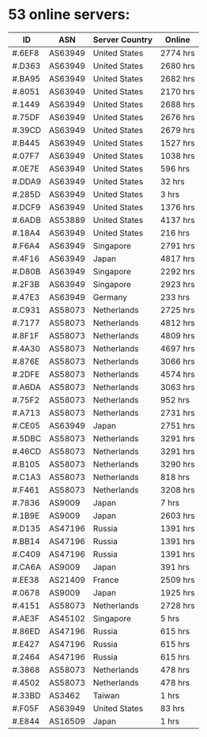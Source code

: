 # 53 online servers:

| ID | ASN | Server Country | Online |
| ------ | ------ | ------ | ------ |
| #.6EF8 | AS63949 | United States | 2774 hrs |
| #.D363 | AS63949 | United States | 2680 hrs |
| #.BA95 | AS63949 | United States | 2682 hrs |
| #.8051 | AS63949 | United States | 2170 hrs |
| #.1449 | AS63949 | United States | 2688 hrs |
| #.75DF | AS63949 | United States | 2676 hrs |
| #.39CD | AS63949 | United States | 2679 hrs |
| #.B445 | AS63949 | United States | 1527 hrs |
| #.07F7 | AS63949 | United States | 1038 hrs |
| #.0E7E | AS63949 | United States | 596 hrs |
| #.DDA9 | AS63949 | United States | 32 hrs |
| #.285D | AS63949 | United States | 3 hrs |
| #.DCF9 | AS63949 | United States | 1376 hrs |
| #.6ADB | AS53889 | United States | 4137 hrs |
| #.18A4 | AS63949 | United States | 216 hrs |
| #.F6A4 | AS63949 | Singapore | 2791 hrs |
| #.4F16 | AS63949 | Japan | 4817 hrs |
| #.D80B | AS63949 | Singapore | 2292 hrs |
| #.2F3B | AS63949 | Singapore | 2923 hrs |
| #.47E3 | AS63949 | Germany | 233 hrs |
| #.C931 | AS58073 | Netherlands | 2725 hrs |
| #.7177 | AS58073 | Netherlands | 4812 hrs |
| #.8F1F | AS58073 | Netherlands | 4809 hrs |
| #.4A30 | AS58073 | Netherlands | 4697 hrs |
| #.876E | AS58073 | Netherlands | 3066 hrs |
| #.2DFE | AS58073 | Netherlands | 4574 hrs |
| #.A6DA | AS58073 | Netherlands | 3063 hrs |
| #.75F2 | AS58073 | Netherlands | 952 hrs |
| #.A713 | AS58073 | Netherlands | 2731 hrs |
| #.CE05 | AS63949 | Japan | 2751 hrs |
| #.5DBC | AS58073 | Netherlands | 3291 hrs |
| #.46CD | AS58073 | Netherlands | 3291 hrs |
| #.B105 | AS58073 | Netherlands | 3290 hrs |
| #.C1A3 | AS58073 | Netherlands | 818 hrs |
| #.F461 | AS58073 | Netherlands | 3208 hrs |
| #.7836 | AS9009 | Japan | 7 hrs |
| #.1B9E | AS9009 | Japan | 2603 hrs |
| #.D135 | AS47196 | Russia | 1391 hrs |
| #.BB14 | AS47196 | Russia | 1391 hrs |
| #.C409 | AS47196 | Russia | 1391 hrs |
| #.CA6A | AS9009 | Japan | 391 hrs |
| #.EE38 | AS21409 | France | 2509 hrs |
| #.0678 | AS9009 | Japan | 1925 hrs |
| #.4151 | AS58073 | Netherlands | 2728 hrs |
| #.AE3F | AS45102 | Singapore | 5 hrs |
| #.86ED | AS47196 | Russia | 615 hrs |
| #.E427 | AS47196 | Russia | 615 hrs |
| #.2464 | AS47196 | Russia | 615 hrs |
| #.3868 | AS58073 | Netherlands | 478 hrs |
| #.4502 | AS58073 | Netherlands | 478 hrs |
| #.33BD | AS3462 | Taiwan | 1 hrs |
| #.F05F | AS63949 | United States | 83 hrs |
| #.E844 | AS16509 | Japan | 1 hrs |

